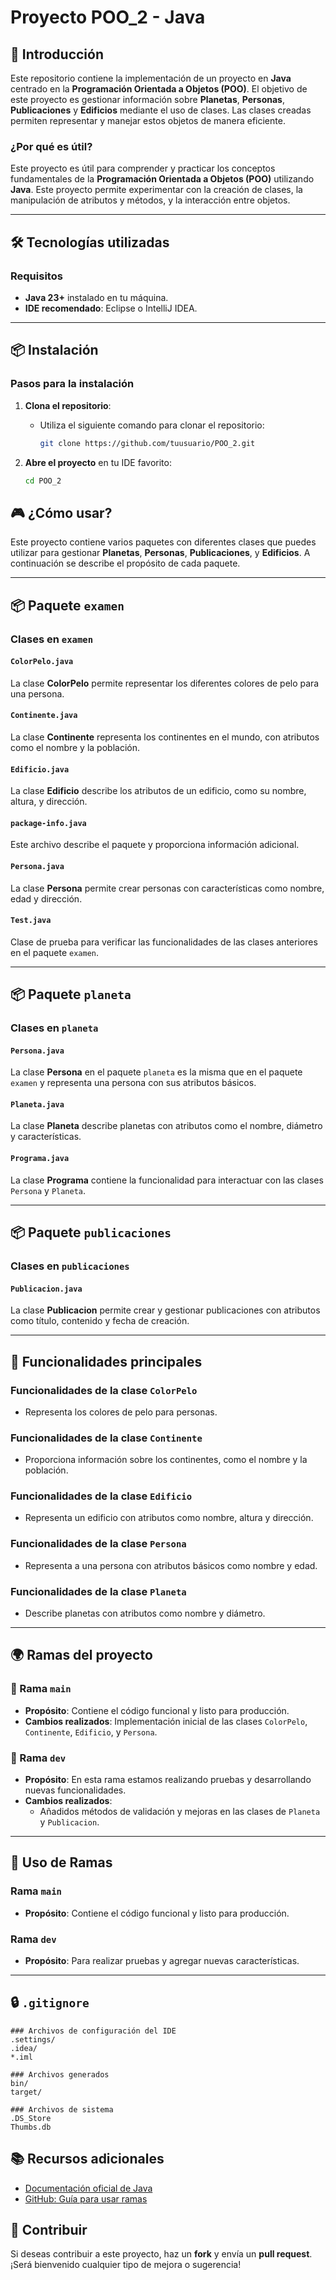 # Proyecto POO_2 - Java

## 🚀 Introducción

Este repositorio contiene la implementación de un proyecto en **Java** centrado en la **Programación Orientada a Objetos (POO)**. El objetivo de este proyecto es gestionar información sobre **Planetas**, **Personas**, **Publicaciones** y **Edificios** mediante el uso de clases. Las clases creadas permiten representar y manejar estos objetos de manera eficiente.

### ¿Por qué es útil?

Este proyecto es útil para comprender y practicar los conceptos fundamentales de la **Programación Orientada a Objetos (POO)** utilizando **Java**. Este proyecto permite experimentar con la creación de clases, la manipulación de atributos y métodos, y la interacción entre objetos.

---

## 🛠️ Tecnologías utilizadas

### Requisitos

- **Java 23+** instalado en tu máquina.
- **IDE recomendado**: Eclipse o IntelliJ IDEA.

---

## 📦 Instalación

### Pasos para la instalación

1. **Clona el repositorio**:
   - Utiliza el siguiente comando para clonar el repositorio:
     ```bash
     git clone https://github.com/tuusuario/POO_2.git
     ```

2. **Abre el proyecto** en tu IDE favorito:
   ```bash
   cd POO_2

## 🎮 ¿Cómo usar?

Este proyecto contiene varios paquetes con diferentes clases que puedes utilizar para gestionar **Planetas**, **Personas**, **Publicaciones**, y **Edificios**. A continuación se describe el propósito de cada paquete.

---

## 📦 Paquete `examen`

### Clases en `examen`

#### `ColorPelo.java`
La clase **ColorPelo** permite representar los diferentes colores de pelo para una persona.

#### `Continente.java`
La clase **Continente** representa los continentes en el mundo, con atributos como el nombre y la población.

#### `Edificio.java`
La clase **Edificio** describe los atributos de un edificio, como su nombre, altura, y dirección.

#### `package-info.java`
Este archivo describe el paquete y proporciona información adicional.

#### `Persona.java`
La clase **Persona** permite crear personas con características como nombre, edad y dirección.

#### `Test.java`
Clase de prueba para verificar las funcionalidades de las clases anteriores en el paquete `examen`.

---

## 📦 Paquete `planeta`

### Clases en `planeta`

#### `Persona.java`
La clase **Persona** en el paquete `planeta` es la misma que en el paquete `examen` y representa una persona con sus atributos básicos.

#### `Planeta.java`
La clase **Planeta** describe planetas con atributos como el nombre, diámetro y características.

#### `Programa.java`
La clase **Programa** contiene la funcionalidad para interactuar con las clases `Persona` y `Planeta`.

---

## 📦 Paquete `publicaciones`

### Clases en `publicaciones`

#### `Publicacion.java`
La clase **Publicacion** permite crear y gestionar publicaciones con atributos como título, contenido y fecha de creación.

---

## 🌱 Funcionalidades principales

### Funcionalidades de la clase `ColorPelo`
- Representa los colores de pelo para personas.

### Funcionalidades de la clase `Continente`
- Proporciona información sobre los continentes, como el nombre y la población.

### Funcionalidades de la clase `Edificio`
- Representa un edificio con atributos como nombre, altura y dirección.

### Funcionalidades de la clase `Persona`
- Representa a una persona con atributos básicos como nombre y edad.

### Funcionalidades de la clase `Planeta`
- Describe planetas con atributos como nombre y diámetro.

---

## 🌍 Ramas del proyecto

### 🧪 Rama `main`
- **Propósito**: Contiene el código funcional y listo para producción.
- **Cambios realizados**: Implementación inicial de las clases `ColorPelo`, `Continente`, `Edificio`, y `Persona`.

### 🔧 Rama `dev`
- **Propósito**: En esta rama estamos realizando pruebas y desarrollando nuevas funcionalidades.
- **Cambios realizados**:
    - Añadidos métodos de validación y mejoras en las clases de `Planeta` y `Publicacion`.

---

## 🚀 Uso de Ramas

### Rama `main`
- **Propósito**: Contiene el código funcional y listo para producción.

### Rama `dev`
- **Propósito**: Para realizar pruebas y agregar nuevas características.

---

## 🔒 `.gitignore`

```gitignore
### Archivos de configuración del IDE
.settings/
.idea/
*.iml

### Archivos generados
bin/
target/

### Archivos de sistema
.DS_Store
Thumbs.db
```
## 📚 Recursos adicionales
- [Documentación oficial de Java](https://docs.oracle.com/en/java/javase/)
- [GitHub: Guía para usar ramas](https://guides.github.com/introduction/flow/)

## 🤝 Contribuir

Si deseas contribuir a este proyecto, haz un **fork** y envía un **pull request**. ¡Será bienvenido cualquier tipo de mejora o sugerencia!

